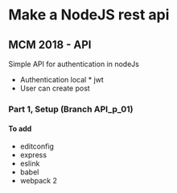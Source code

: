 # Make a NodeJS rest api
## MCM 2018 - API

Simple API for authentication in nodeJs

 - Authentication local * jwt
 - User can create post

 ### Part 1, Setup (Branch API_p_01)
 #### To add
 - editconfig
 - express
 - eslink
 - babel
 - webpack 2 